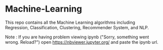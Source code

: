 # Machine-Learning
This repo contains all the Machine Learning algorithms including Regression, Classification, Clustering, Recommender System, and NLP. 

Note : If you are having problem viewing ipynb ("Sorry, something went wrong. Reload?")  open https://nbviewer.jupyter.org/ and paste the ipynb url.

